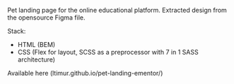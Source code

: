 Pet landing page for the online educational platform.
Extracted design from the opensource Figma file.

Stack:
 - HTML (BEM)
 - CSS (Flex for layout, SCSS as a preprocessor with 7 in 1 SASS architecture)
 
 Available here (ltimur.github.io/pet-landing-ementor/)
